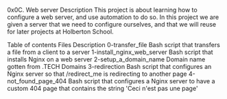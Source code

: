 0x0C. Web server Description This project is about learning how to configure a web server, and use automation to do so. In this project we are given a server that we need to configure ourselves, and that we will reuse for later projects at Holberton School.

Table of contents Files Description 0-transfer_file Bash script that transfers a file from a client to a server 1-install_nginx_web_server Bash script that installs Nginx on a web server 2-setup_a_domain_name Domain name gotten from .TECH Domains 3-redirection Bash script that configures an Nginx server so that /redirect_me is redirecting to another page 4-not_found_page_404 Bash script that configures a Nginx server to have a custom 404 page that contains the string 'Ceci n'est pas une page'
